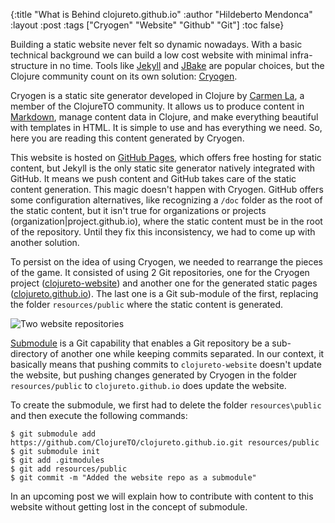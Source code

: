 {:title "What is Behind clojureto.github.io"
 :author "Hildeberto Mendonca"
 :layout :post
 :tags  ["Cryogen" "Website" "Github" "Git"]
 :toc false}

Building a static website never felt so dynamic nowadays. With a basic technical background we can build a low cost website with minimal infra-structure in no time. Tools like [Jekyll][1] and [JBake][2] are popular choices, but the Clojure community count on its own solution: [Cryogen][3].

Cryogen is a static site generator developed in Clojure by [Carmen La][4], a member of the ClojureTO community. It allows us to produce content in [Markdown][5], manage content data in Clojure, and make everything beautiful with templates in HTML. It is simple to use and has everything we need. So, here you are reading this content generated by Cryogen.

This website is hosted on [GitHub Pages][6], which offers free hosting for static content, but Jekyll is the only static site generator natively  integrated with GitHub. It means we push content and GitHub takes care of the static content generation. This magic doesn't happen with Cryogen. GitHub offers some configuration alternatives, like recognizing a `/doc` folder as the root of the static content, but it isn't true for organizations or projects (organization|project.github.io), where the static content must be in the root of the repository. Until they fix this inconsistency, we had to come up with another solution.

To persist on the idea of using Cryogen, we needed to rearrange the pieces of the game. It consisted of using 2 Git repositories, one for the Cryogen project ([clojureto-website][7]) and another one for the generated static pages ([clojureto.github.io][8]). The last one is a Git sub-module of the first, replacing the folder `resources/public` where the static content is generated.

![Two website repositories](/img/clojureto-website-submodule.png)

[Submodule][9] is a Git capability that enables a Git repository be a sub-directory of another one while keeping commits separated. In our context, it basically means that pushing commits to `clojureto-website` doesn't update the website, but pushing changes generated by Cryogen in the folder `resources/public` to `clojureto.github.io` does update the website.

To create the submodule, we first had to delete the folder `resources\public` and then execute the following commands:

    $ git submodule add https://github.com/ClojureTO/clojureto.github.io.git resources/public
    $ git submodule init
    $ git add .gitmodules
    $ git add resources/public
    $ git commit -m "Added the website repo as a submodule"

In an upcoming post we will explain how to contribute with content to this website without getting lost in the concept of submodule.

[1]: https://jekyllrb.com
[2]: https://jbake.org
[3]: http://cryogenweb.org
[4]: https://carmen.la
[5]: https://daringfireball.net/projects/markdown/
[6]: https://pages.github.com
[7]: https://github.com/ClojureTO/clojureto-website
[8]: https://github.com/ClojureTO/clojureto.github.io
[9]: https://git-scm.com/book/en/v2/Git-Tools-Submodules
